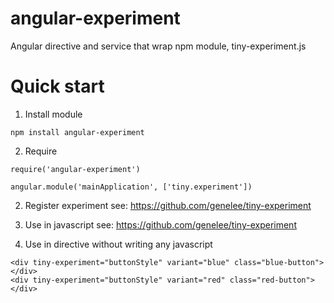 # angular-experiment
Angular directive and service that wrap npm module, tiny-experiment.js

# Quick start

1) Install module
```
npm install angular-experiment
```

2) Require
```
require('angular-experiment')

angular.module('mainApplication', ['tiny.experiment'])
```

2) Register experiment
see: https://github.com/genelee/tiny-experiment

3) Use in javascript
see: https://github.com/genelee/tiny-experiment

4) Use in directive without writing any javascript
```
<div tiny-experiment="buttonStyle" variant="blue" class="blue-button"></div>
<div tiny-experiment="buttonStyle" variant="red" class="red-button"></div>
```
